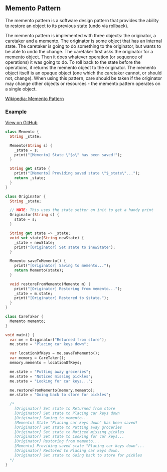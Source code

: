 ## Memento Pattern
The memento pattern is a software design pattern that provides the ability to restore an object to its previous state (undo via rollback).

The memento pattern is implemented with three objects: the originator, a caretaker and a memento. The originator is some object that has an internal state. The caretaker is going to do something to the originator, but wants to be able to undo the change. The caretaker first asks the originator for a memento object. Then it does whatever operation (or sequence of operations) it was going to do. To roll back to the state before the operations, it returns the memento object to the originator. The memento object itself is an opaque object (one which the caretaker cannot, or should not, change). When using this pattern, care should be taken if the originator may change other objects or resources - the memento pattern operates on a single object.

[Wikipedia: Memento Pattern](https://en.wikipedia.org/wiki/Memento_pattern)

### Example

[View on GitHub](https://github.com/scottt2/design-patterns-in-dart/tree/master/memento)

```dart
class Memento {
  String _state;

  Memento(String s) {
    _state = s;
    print("[Memento] State \"$s\" has been saved!");
  }

  String get state {
    print("[Memento] Providing saved state \"$_state\"...");
    return _state;
  }
}

class Originator {
  String _state;

  // NOTE: This uses the state setter on init to get a handy print
  Originator(String s) {
    state = s;
  }

  String get state => _state;
  void set state(String newState) {
    _state = newState;
    print("[Originator] Set state to $newState");
  }

  Memento saveToMemento() {
    print("[Originator] Saving to memento...");
    return Memento(state);
  }

  void restoreFromMemento(Memento m) {
    print("[Originator] Restoring from memento...");
    _state = m.state;
    print("[Originator] Restored to $state.");
  }
}

class CareTaker {
  Memento memento;
}

void main() {
  var me = Originator("Returned from store");
  me.state = "Placing car keys down";

  var locationOfKeys = me.saveToMemento();
  var memory = CareTaker();
  memory.memento = locationOfKeys;

  me.state = "Putting away groceries";
  me.state = "Noticed missing pickles";
  me.state = "Looking for car keys...";

  me.restoreFromMemento(memory.memento);
  me.state = "Going back to store for pickles";

  /*
    [Originator] Set state to Returned from store
    [Originator] Set state to Placing car keys down
    [Originator] Saving to memento...
    [Memento] State "Placing car keys down" has been saved!
    [Originator] Set state to Putting away groceries
    [Originator] Set state to Noticed missing pickles
    [Originator] Set state to Looking for car keys...
    [Originator] Restoring from memento...
    [Memento] Providing saved state "Placing car keys down"...
    [Originator] Restored to Placing car keys down.
    [Originator] Set state to Going back to store for pickles
  */
}
```

